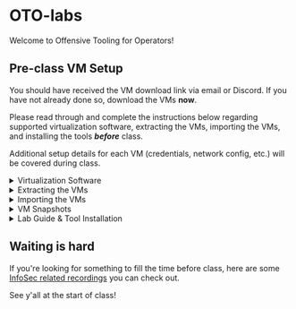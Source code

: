 # OTO-labs
Welcome to Offensive Tooling for Operators!

## Pre-class VM Setup

You should have received the VM download link via email or Discord. If you have not already done so, download the VMs **now**.

Please read through and complete the instructions below regarding supported virtualization software, extracting the VMs, importing the VMs, and installing the tools ***before*** class. 

Additional setup details for each VM (credentials, network config, etc.) will be covered during class.

<details>

<summary>Virtualization Software</summary>

### VMware

First, you will need to download and install VMware on your host machine. Both Workstation Pro (Windows/Linux) and Fusion Pro (Mac) are now FREE!

Antisyphon Training has created a helpful "[How to Download and Install VMWare Pro Workstation for Windows and Linux](https://www.youtube.com/watch?v=BpTMEvWOhAM)" video to guide you through process of setting up VMware on your machine.

Be sure to select the “Personal Use” option to avoid needing a paid license.

![image](https://github.com/user-attachments/assets/047ea115-1852-4e73-9cd5-1b2b283e768f)

### Alternative: VirtualBox

You can use VirtualBox, but it fails about 25% of the time on either networking or USB support. If you hate yourself, use VirtualBox. Otherwise, use VMware.

**NOTE: We only officially support VMWare for class troubleshooting.**

</details>

<details>

<summary>Extracting the VMs</summary>

Next, you will want to extract the compressed files to a directory on your system. The exact process will change based on your system. Usually right-clicking and extracting the files with the 7-Zip tool (or your local decompression tool) you chose to install will do the trick.

### 7-Zip

7-Zip is a good option because it is the most consistent for decompressing large files. (Native unzipping utilities tend to choke on very large files.)

Below are some options:

- **7-ZiP:** [https://www.7-zip.org/download.html](https://www.7-zip.org/download.html)
- **7-Zip support for Linux:** [https://itsfoss.com/use-7zip-ubuntu-linux/](https://itsfoss.com/use-7zip-ubuntu-linux/)
- **7-Zip utility for Mac:** [https://www.keka.io/en/](https://www.keka.io/en/)

</details>

<details>

<summary>Importing the VMs</summary>

Next, we need to get the VMs loaded in VMWare.

To do that, Open VMWare and then select **File > Open (use “Import” on VMware Fusion) >** then navigate to where you downloaded the files.

![Untitled](https://github.com/user-attachments/assets/ce437693-2c66-4b86-9934-f0ece820ec01)

Give the VM a name and click **Import**.

![Untitled1](https://github.com/user-attachments/assets/40bbc892-7788-40ee-ac0b-ebfea0d961c8)

You may get a consistency error. If you do, do not worry. Just select **Retry** or **Try Again**. It should work.

</details>

<details>

<summary>VM Snapshots</summary>

At this point, it's always a good idea to create a snapshot of your VMs' initial state using VMware.

This enables us to quickly revert back if you run into any issues during class or if you want to start over completely.

</details>

<details>

<summary>Lab Guide & Tool Installation</summary>

Turn The Forge VM on, login using the creds `telchar:ridgeback`, open a terminal, and run the below commands. 

```bash
git clone https://github.com/ridgebackinfosec/OTO-labs ~/OTO-labs
cd ~/OTO-labs
```

**NOTE: If you're taking the _On-Demand_ version of this class, please check the version number of the recordings then perform the below extra command. This will ensure you're using the corresponding release of the labs.**

```bash
# beginning of extra command

git checkout tags/v1.0.1 # <-- Replace this version number with the corresponding number from the recordinings

# end of extra command
```

Now, continue on with these final commands...

```bash
chmod 744 labs-and-tools.sh
./labs-and-tools.sh
```

This will download and setup the Lab Guide and tools for the class.

This is intended to reduce initial VM download size, make it easy for students to hit the ground running, control tool versions, and permit dynamic updating of the course material.

That's it!

Now shutdown the VMs and wait for class to begin.

</details>

## Waiting is hard

If you're looking for something to fill the time before class, here are some [InfoSec related recordings](https://ridgebackinfosec.com/recordings/) you can check out.

See y'all at the start of class!
